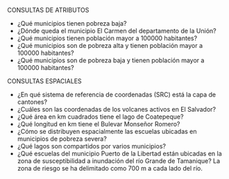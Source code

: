 CONSULTAS DE ATRIBUTOS
* ¿Qué municipios tienen pobreza baja?
* ¿Dónde queda el municipio El Carmen del departamento de la Unión?
* ¿Qué municipios tienen población mayor a 100000 habitantes?
* ¿Qué municipios son de pobreza alta y tienen población mayor a 100000 habitantes?
* ¿Qué municipios son de pobreza baja y tienen población mayor a 100000 habitantes?

CONSULTAS ESPACIALES
* ¿En qué sistema de referencia de coordenadas (SRC) está la capa de cantones?
* ¿Cuáles son las coordenadas de los volcanes activos en El Salvador?
* ¿Qué área en km cuadrados tiene el lago de Coatepeque?
* ¿Qué longitud en km tiene el Bulevar Monseñor Romero?
* ¿Cómo se distribuyen espacialmente las escuelas ubicadas en municipios de pobreza severa?
* ¿Qué lagos son compartidos por varios municipios?
* ¿Qué escuelas del municipio Puerto de la Libertad están ubicadas en la zona de susceptibilidad a inundación del río Grande de Tamanique? La zona de riesgo se ha delimitado como 700 m a cada lado del río.
